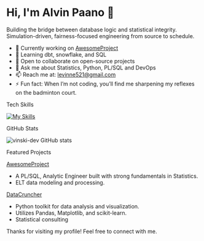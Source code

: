 # Hi, I'm Alvin Paano 👋


Building the bridge between database logic and statistical integrity. Simulation-driven, fairness-focused engineering from source to schedule.

- 🔭 Currently working on [AwesomeProject](https://github.com/yourusername/awesomeproject)
- 🌱 Learning dbt, snowflake, and SQL
- 👯 Open to collaborate on open-source projects
- 💬 Ask me about Statistics, Python, PL/SQL and DevOps
- 📫 Reach me at: levinne521@gmail.com
- ⚡ Fun fact: When I’m not coding, you’ll find me sharpening my reflexes on the badminton court.

Tech Skills

[![My Skills](https://skillicons.dev/icons?i=js,python,react,nodejs,docker,aws)](https://skillicons.dev)

GitHub Stats

![vinski-dev GitHub stats](https://github-readme-stats.vercel.app/api?username=vinski-dev&show_icons=true&theme=radical)

Featured Projects

[AwesomeProject](https://github.com/vinski-dev/awesomeproject)
- A PL/SQL, Analytic Engineer built with strong fundamentals in Statistics.
- ELT data modeling and processing.

[DataCruncher](https://github.com/yourusername/datacruncher)
- Python toolkit for data analysis and visualization.
- Utilizes Pandas, Matplotlib, and scikit-learn.
- Statistical consulting



Thanks for visiting my profile! Feel free to connect with me.


